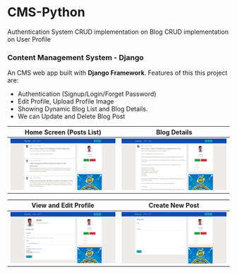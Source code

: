 # CMS-Python
Authentication System
CRUD implementation on Blog
CRUD implementation on User Profile

### Content Management System - Django

An CMS web app built with **Django Framework**. 
Features of this this project are:
* Authentication (Signup/Login/Forget Password)
* Edit Profile, Upload Profile Image
* Showing Dynamic Blog List and Blog Details.
* We can Update and Delete Blog Post

Home Screen (Posts List)    |  Blog Details
:-------------------------:|:-------------------------:
![](screenshots/Posts.png)  |  ![](screenshots/Post_Details.png)


View and Edit Profile      |  Create New Post
:-------------------------:|:-------------------------:
![](screenshots/Profile.png)  |  ![](screenshots/Create_New_Post.png)